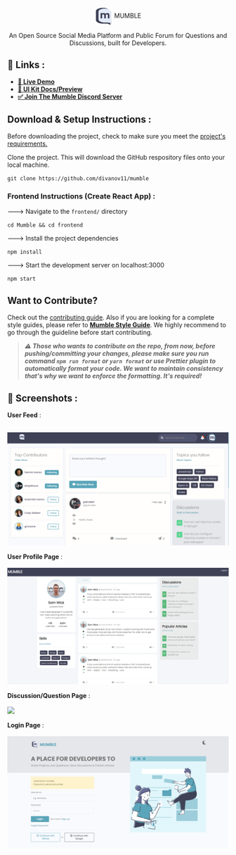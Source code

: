 #

<p align="center">
  <img src="./frontend/public/android-chrome-512x512.png" width="8%"
  <h1 align="center">
    MUMBLE
  </h1>
<p align="center">An Open Source Social Media Platform and Public Forum for Questions and Discussions, built for Developers.</p>
</p>



## 🔗 Links : 

- **[🔴 Live Demo](https://www.mumble.dev/)**
- **[🎨 UI Kit Docs/Preview](http://mumble-lp.s3-website-us-west-2.amazonaws.com/)**
- **[✅ Join The Mumble Discord Server](https://discord.gg/TxgpyK8pzf)**

## Download & Setup Instructions : 

Before downloading the project, check to make sure you meet the [project's requirements.](https://github.com/divanov11/Mumble/blob/master/REQUIREMENTS.md)

Clone the project. This will download the GitHub respository files onto your local machine.

```Shell
git clone https://github.com/divanov11/mumble
```

### Frontend Instructions (Create React App) :

---> Navigate to the `frontend/` directory

```Shell
cd Mumble && cd frontend
```

---> Install the project dependencies

```Shell
npm install
```

---> Start the development server on localhost:3000

```Shell
npm start
```

## Want to Contribute?

Check out the [contributing guide](https://github.com/divanov11/Mumble/blob/master/CONTRIBUTING.md).
Also if you are looking for a complete style guides, please refer to [**Mumble Style Guide**](STYLE_GUIDE.md).
We highly recommend to go through the guideline before start contributing.

> **_⚠ Those who wants to contribute on the repo, from now, before pushing/committing your changes, please make sure you run command `npm run format` or `yarn format` or use Prettier plugin to automatically format your code. We want to maintain consistency that's why we want to enforce the formatting. It's required!_**

## 📸 Screenshots :

**User Feed** : <br/><br/>

<img src="./images/home-page.PNG" width=600 />

**User Profile Page** : <br/><br/>
<img src="./images/profile-page.PNG" width=600 />

**Discussion/Question Page** : <br/><br/>
<img src="./images/discussion-page.PNG" width=600 />

**Login Page** : <br/><br/>
<img src="./images/login-page.PNG" width=600 />

